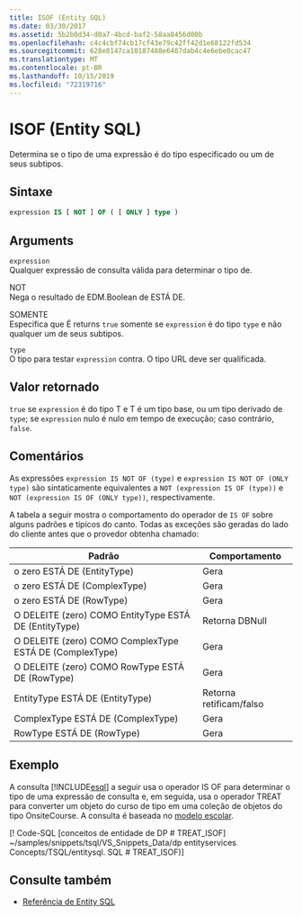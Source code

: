 ```yaml
---
title: ISOF (Entity SQL)
ms.date: 03/30/2017
ms.assetid: 5b2b0d34-d0a7-4bcd-baf2-58aa8456d00b
ms.openlocfilehash: c4c4cbf74cb17cf43e79c42ff42d1e68122fd534
ms.sourcegitcommit: 628e8147ca10187488e6407dab4c4e6ebe0cac47
ms.translationtype: MT
ms.contentlocale: pt-BR
ms.lasthandoff: 10/15/2019
ms.locfileid: "72319716"
---
```

# <a name="isof-entity-sql"></a>ISOF (Entity SQL)
Determina se o tipo de uma expressão é do tipo especificado ou um de seus subtipos.  
  
## <a name="syntax"></a>Sintaxe  
  
```sql  
expression IS [ NOT ] OF ( [ ONLY ] type )  
```  
  
## <a name="arguments"></a>Arguments  
 `expression`  
 Qualquer expressão de consulta válida para determinar o tipo de.  
  
 NOT  
 Nega o resultado de EDM.Boolean de ESTÁ DE.  
  
 SOMENTE  
 Especifica que É returns `true` somente se `expression` é do tipo `type` e não qualquer um de seus subtipos.  
  
 `type`  
 O tipo para testar `expression` contra. O tipo URL deve ser qualificada.  
  
## <a name="return-value"></a>Valor retornado  
 `true` se `expression` é do tipo T e T é um tipo base, ou um tipo derivado de `type`; se `expression` nulo é nulo em tempo de execução; caso contrário, `false`.  
  
## <a name="remarks"></a>Comentários  
 As expressões `expression IS NOT OF (type)` e `expression IS NOT OF (ONLY type)` são sintaticamente equivalentes a `NOT (expression IS OF (type))` e `NOT (expression IS OF (ONLY type))`, respectivamente.  
  
 A tabela a seguir mostra o comportamento do operador de `IS OF` sobre alguns padrões e típicos do canto. Todas as exceções são geradas do lado do cliente antes que o provedor obtenha chamado:  
  
|Padrão|Comportamento|  
|-------------|--------------|  
|o zero ESTÁ DE (EntityType)|Gera|  
|o zero ESTÁ DE (ComplexType)|Gera|  
|o zero ESTÁ DE (RowType)|Gera|  
|O DELEITE (zero) COMO EntityType ESTÁ DE (EntityType)|Retorna DBNull|  
|O DELEITE (zero) COMO ComplexType ESTÁ DE (ComplexType)|Gera|  
|O DELEITE (zero) COMO RowType ESTÁ DE (RowType)|Gera|  
|EntityType ESTÁ DE (EntityType)|Retorna retificam/falso|  
|ComplexType ESTÁ DE (ComplexType)|Gera|  
|RowType ESTÁ DE (RowType)|Gera|  
  
## <a name="example"></a>Exemplo  
 A consulta [!INCLUDE[esql](../../../../../../includes/esql-md.md)] a seguir usa o operador IS OF para determinar o tipo de uma expressão de consulta e, em seguida, usa o operador TREAT para converter um objeto do curso de tipo em uma coleção de objetos do tipo OnsiteCourse. A consulta é baseada no [modelo escolar](https://docs.microsoft.com/previous-versions/dotnet/netframework-4.0/bb896300(v=vs.100)).  
  
 [! Code-SQL [conceitos de entidade de DP # TREAT_ISOF] ~/samples/snippets/tsql/VS_Snippets_Data/dp entityservices Concepts/TSQL/entitysql. SQL # TREAT_ISOF)]  
  
## <a name="see-also"></a>Consulte também

- [Referência de Entity SQL](entity-sql-reference.md)
